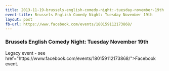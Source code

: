 ```yaml
---
title: 2013-11-19-brussels-english-comedy-night:-tuesday-november-19th
event-title: Brussels English Comedy Night: Tuesday November 19th
layout: post
fb-url: https://www.facebook.com/events/180159112173868/
---
```

<h3>Brussels English Comedy Night: Tuesday November 19th</h3>
Legacy event - see <a> href="https://www.facebook.com/events/180159112173868/">Facebook event</a>.